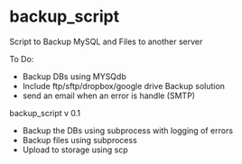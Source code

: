 backup_script
=============

Script to Backup MySQL and Files to another server

To Do:
- Backup DBs using MYSQdb
- Include ftp/sftp/dropbox/google drive Backup solution
- send an email when an error is handle (SMTP)

backup_script v 0.1
- Backup the DBs using subprocess with logging of errors
- Backup files using subprocess
- Upload to storage using scp
